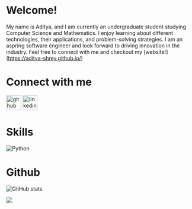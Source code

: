 # Welcome!

My name is Aditya, and I am currently an undergraduate student studying Computer Science and Mathematics. I enjoy learning about different technologies, their applications, and problem-solving strategies. I am an aspring software engineer and look forward to driving innovation in the industry. Feel free to connect with me and checkout my [website!] (https://aditya-shrey.github.io/)

# Connect with me
[<img src='https://cdn.jsdelivr.net/npm/simple-icons@3.0.1/icons/github.svg' alt='github' height='40'>](https://github.com/aditya-shrey)  [<img src='https://cdn.jsdelivr.net/npm/simple-icons@3.0.1/icons/linkedin.svg' alt='linkedin' height='40'>](https://www.linkedin.com/in/adityashrey/)

# Skills
![Python](https://img.shields.io/badge/Python-3776AB?style=for-the-badge&logo=python&logoColor=white)

# Github
![GitHub stats](https://github-readme-stats.vercel.app/api?username=aditya-shrey&show_icons=true)  

![](https://komarev.com/ghpvc/?username=aditya-shreyo&style=flat-square)
